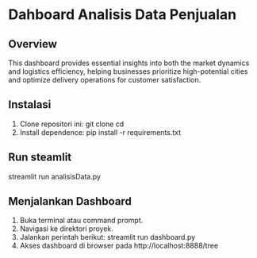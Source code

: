 # Dahboard Analisis Data Penjualan

## Overview
This dashboard provides essential insights into both the market dynamics and logistics efficiency, helping businesses prioritize high-potential cities and optimize delivery operations for customer satisfaction.

## Instalasi
1. Clone repositori ini:
git clone <url-repositori>
cd <nama-folder>
2. Install dependence:
pip install -r requirements.txt

## Run steamlit
streamlit run analisisData.py

## Menjalankan Dashboard
1. Buka terminal atau command prompt.
2. Navigasi ke direktori proyek.
3. Jalankan perintah berikut:
   streamlit run dashboard.py
4. Akses dashboard di browser pada http://localhost:8888/tree 
